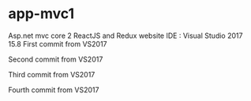 # app-mvc1
Asp.net mvc core 2 ReactJS and Redux website
IDE : Visual Studio 2017 15.8
First commit from VS2017 

Second commit from VS2017

Third commit from VS2017

Fourth commit from VS2017